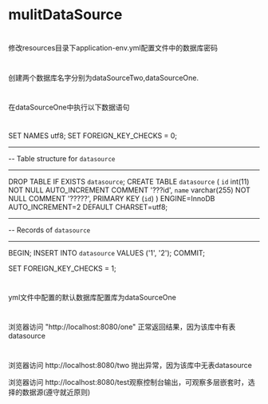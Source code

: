 # mulitDataSource

#
修改resources目录下application-env.yml配置文件中的数据库密码
#
创建两个数据库名字分别为dataSourceTwo,dataSourceOne.

#
在dataSourceOne中执行以下数据语句

#
SET NAMES utf8;
SET FOREIGN_KEY_CHECKS = 0;

-- ----------------------------
--  Table structure for `datasource`
-- ----------------------------
DROP TABLE IF EXISTS `datasource`;
CREATE TABLE `datasource` (
  `id` int(11) NOT NULL AUTO_INCREMENT COMMENT '???id',
  `name` varchar(255) NOT NULL COMMENT '?????',
  PRIMARY KEY (`id`)
) ENGINE=InnoDB AUTO_INCREMENT=2 DEFAULT CHARSET=utf8;

-- ----------------------------
--  Records of `datasource`
-- ----------------------------
BEGIN;
INSERT INTO `datasource` VALUES ('1', '2');
COMMIT;

SET FOREIGN_KEY_CHECKS = 1;
#
yml文件中配置的默认数据库配置库为dataSourceOne

#
浏览器访问 "http://localhost:8080/one" 正常返回结果，因为该库中有表datasource

#
浏览器访问 http://localhost:8080/two 抛出异常，因为该库中无表datasource

浏览器访问 http://localhost:8080/test观察控制台输出，可观察多层嵌套时，选择的数据源(遵守就近原则)



